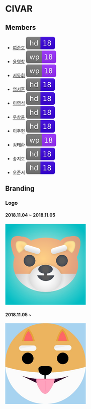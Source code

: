 # CIVAR

## Members

- [여준호](https://github.com/junhoyeo) ![hd18](./images/badges/18hd.svg)
- [윤영창](https://github.com/YunYeongChang) ![wp18](./images/badges/18wp.svg)
- [서동휘](https://github.com/suhdonghwi) ![wp18](./images/badges/18wp.svg)
- [엄서훈](https://github.com/uhmtoto) ![hd18](./images/badges/18hd.svg)
- [이영석](https://github.com/youngsouk) ![hd18](./images/badges/18hd.svg)
- [우상윤](https://github.com/SYWoo2003) ![hd18](./images/badges/18hd.svg)
- 이주헌 ![hd18](./images/badges/18hd.svg)
- 김태환 ![wp18](./images/badges/18wp.svg)
- 송지호 ![hd18](./images/badges/18hd.svg)
- 오준서 ![hd18](./images/badges/18hd.svg)

## Branding

### Logo

#### 2018.11.04 ~ 2018.11.05
<img src="./images/design/logo/20181104/logo.png" width=256>

#### 2018.11.05 ~ 
<img src="./images/design/logo/20181105/logo.jpeg" width=256>
